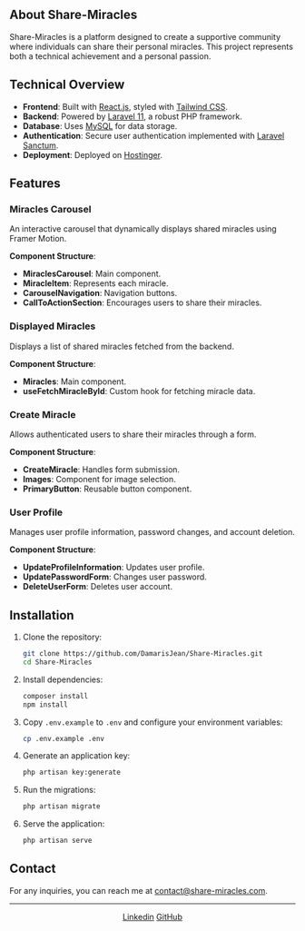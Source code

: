 
## About Share-Miracles

Share-Miracles is a platform designed to create a supportive community where individuals can share their personal miracles. This project represents both a technical achievement and a personal passion.

## Technical Overview

- **Frontend**: Built with [React.js](https://reactjs.org/), styled with [Tailwind CSS](https://tailwindcss.com/).
- **Backend**: Powered by [Laravel 11](https://laravel.com/), a robust PHP framework.
- **Database**: Uses [MySQL](https://www.mysql.com/) for data storage.
- **Authentication**: Secure user authentication implemented with [Laravel Sanctum](https://laravel.com/docs/11.x/sanctum).
- **Deployment**: Deployed on [Hostinger](https://www.hostinger.com/).

## Features

### Miracles Carousel

An interactive carousel that dynamically displays shared miracles using Framer Motion.

**Component Structure**:
- **MiraclesCarousel**: Main component.
- **MiracleItem**: Represents each miracle.
- **CarouselNavigation**: Navigation buttons.
- **CallToActionSection**: Encourages users to share their miracles.

### Displayed Miracles

Displays a list of shared miracles fetched from the backend.

**Component Structure**:
- **Miracles**: Main component.
- **useFetchMiracleById**: Custom hook for fetching miracle data.

### Create Miracle

Allows authenticated users to share their miracles through a form.

**Component Structure**:
- **CreateMiracle**: Handles form submission.
- **Images**: Component for image selection.
- **PrimaryButton**: Reusable button component.

### User Profile

Manages user profile information, password changes, and account deletion.

**Component Structure**:
- **UpdateProfileInformation**: Updates user profile.
- **UpdatePasswordForm**: Changes user password.
- **DeleteUserForm**: Deletes user account.

## Installation

1. Clone the repository:
    ```bash
    git clone https://github.com/DamarisJean/Share-Miracles.git
    cd Share-Miracles
    ```

2. Install dependencies:
    ```bash
    composer install
    npm install
    ```

3. Copy `.env.example` to `.env` and configure your environment variables:
    ```bash
    cp .env.example .env
    ```

4. Generate an application key:
    ```bash
    php artisan key:generate
    ```

5. Run the migrations:
    ```bash
    php artisan migrate
    ```

6. Serve the application:
    ```bash
    php artisan serve
    ```



## Contact

For any inquiries, you can reach me at [contact@share-miracles.com](mailto:contact@share-miracles.com).

---

<p align="center">
    <a href="https://www.linkedin.com/in/damaris-jjm" class="icon brands fa-linkedin"><span class="label">Linkedin</span></a>
    <a href="https://github.com/DamarisJean" class="icon brands fa-github"><span class="label">GitHub</span></a>

</p>
